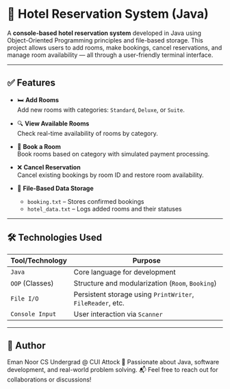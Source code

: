 # 🏨 Hotel Reservation System (Java)

A **console-based hotel reservation system** developed in Java using Object-Oriented Programming principles and file-based storage. This project allows users to add rooms, make bookings, cancel reservations, and manage room availability — all through a user-friendly terminal interface.

---

## ✅ Features

- 🛏️ **Add Rooms**  
  Add new rooms with categories: `Standard`, `Deluxe`, or `Suite`.

- 🔍 **View Available Rooms**  
  Check real-time availability of rooms by category.

- 📝 **Book a Room**  
  Book rooms based on category with simulated payment processing.

- ❌ **Cancel Reservation**  
  Cancel existing bookings by room ID and restore room availability.

- 💾 **File-Based Data Storage**  
  - `booking.txt` – Stores confirmed bookings
  - `hotel_data.txt` – Logs added rooms and their statuses

---

## 🛠️ Technologies Used

| Tool/Technology | Purpose |
|-----------------|---------|
| `Java`          | Core language for development |
| `OOP` (Classes) | Structure and modularization (`Room`, `Booking`) |
| `File I/O`      | Persistent storage using `PrintWriter`, `FileReader`, etc. |
| `Console Input` | User interaction via `Scanner` |

---

## 👤 Author
Eman Noor
CS Undergrad @ CUI Attock
💼 Passionate about Java, software development, and real-world problem solving.
📬 Feel free to reach out for collaborations or discussions!

